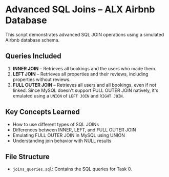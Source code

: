 # Advanced SQL Joins – ALX Airbnb Database

This script demonstrates advanced SQL JOIN operations using a simulated Airbnb database schema.

## Queries Included
1. **INNER JOIN** – Retrieves all bookings and the users who made them.
2. **LEFT JOIN** – Retrieves all properties and their reviews, including properties without reviews.
3. **FULL OUTER JOIN** – Retrieves all users and all bookings, even if not linked. Since MySQL doesn't support FULL OUTER JOIN natively, it's emulated using a `UNION` of `LEFT JOIN` and `RIGHT JOIN`.

## Key Concepts Learned
- How to use different types of SQL JOINs
- Differences between INNER, LEFT, and FULL OUTER JOIN
- Emulating FULL OUTER JOIN in MySQL using UNION
- Understanding join behavior with NULL results

## File Structure
- `joins_queries.sql`: Contains the SQL queries for Task 0.
